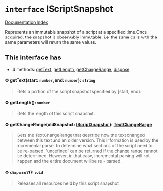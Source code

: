 # `interface` IScriptSnapshot

[Documentation Index](../README.md)

Represents an immutable snapshot of a script at a specified time.Once acquired, the
snapshot is observably immutable. i.e. the same calls with the same parameters will return
the same values.

## This interface has

- 4 methods:
[getText](#-gettextstart-number-end-number-string),
[getLength](#-getlength-number),
[getChangeRange](#-getchangerangeoldsnapshot-iscriptsnapshot-textchangerange),
[dispose](#-dispose-void)


#### ⚙ getText(start: `number`, end: `number`): `string`

> Gets a portion of the script snapshot specified by [start, end).



#### ⚙ getLength(): `number`

> Gets the length of this script snapshot.



#### ⚙ getChangeRange(oldSnapshot: [IScriptSnapshot](../private.interface.IScriptSnapshot/README.md)): [TextChangeRange](../private.interface.TextChangeRange/README.md)

> Gets the TextChangeRange that describe how the text changed between this text and
> an older version.  This information is used by the incremental parser to determine
> what sections of the script need to be re-parsed.  'undefined' can be returned if the
> change range cannot be determined.  However, in that case, incremental parsing will
> not happen and the entire document will be re - parsed.



#### ⚙ dispose?(): `void`

> Releases all resources held by this script snapshot



